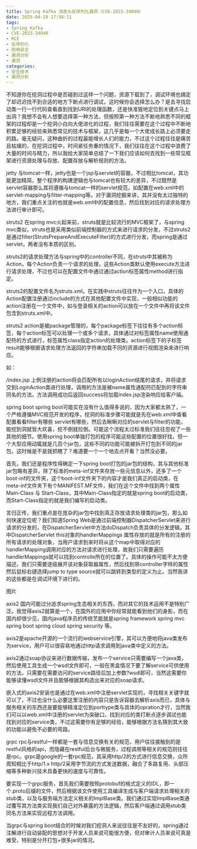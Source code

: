 ```yaml
---
title: Spring Kafka 消息头反序列化漏洞（CVE-2023-34040）
date: 2025-04-10 17:56:11
tags:
- Spring Kafka
- CVE-2023-34040
- RCE
- 反序列化
- 网络安全
- 漏洞分析
- 漏洞
categories:
- 安全技术
- 漏洞分析
---
```


不知道你在挖洞过程中是否碰到过这样一个问题，资源下载到了，调试环境也搞定了却迟迟找不到合适的地方下断点进行调试，这时候你会选择怎么办？是去寻找启动类一行一行代码查看直到找到URI的处理函数，还是快准狠地定位到关键点马上出洞？我想不会有人想要选择第一种方法，但按照第一种方法不断地熟悉不同的框架的过程却是一个挖洞小白向大佬进化的过程，我们往往需要在这个过程中不断地积累足够的经验来熟悉常见的技术与框架，这几乎是每一个大佬成长路上必须要走的路。毫无疑问，这种曲折的过程最能增长人们的能力，不过这个过程往往是痛苦且枯燥的，在挖洞过程中，时间紧任务重的情况下，我们往往在这个过程中浪费了大量的时间与精力，所以我给大家简单总结了一下我们应该如何去找到一些常见框架进行资源处理与存放、配置存放与解析规则的方法。

jetty
与tomcat一样，jetty也是一个jsp与servlet的容器，不过相比tomcat，其功能更加精简，整个程序的构建逻辑也与tomcat也有较大的差异，不过既然是servlet容器那么其将遵循与tomcat一样的servlet规范，如配置在web.xml中的servlet-mapping与filter-mapping等。对于漏洞挖掘来讲，其并没有太过独特的地方，我们重点关注的也就是web.xml中的配置信息，然后找到对应的请求处理方法进行审计即可。

struts2
在spring mvc火起来前，struts就是比较流行的MVC框架了，与spring mvc类似，struts也是采用类似前端控制器的方式来进行请求的分发，不过struts2是通过filter(StrutsPrepareAndExecuteFilter)的方式进行分发，而spring是通过servlet，两者没有本质的区别。

struts2的请求处理方法与spring中的controller不同，在struts中其被称为Action，每个Action负责一个请求的处理，这些Action类默认使用execute方法进行请求处理，不过也可以在配置文件中通过通过action标签属性method进行指定。

struts2的配置文件名为struts.xml，在实践中struts往往作为一个入口，具体的Action配置注册通过include的方式在其他配置文件中实现，一般相似功能的action注册在一个文件中，如与登录相关的action可以放在一个文件中再将该文件包含到struts.xml中。

struts2 action是被package管理的，每个package标签下往往有多个action标签，每个action标签可以处理一个或多个请求，具体通过对标签属性name使用通配符的方式进行，标签属性class指定action的处理类。action标签下的子标签result能够根据请求处理方法返回的字符串加载不同的资源进行视图渲染来进行响应。

如：

<?xml version="1.0" encoding="UTF-8" ?>
<!DOCTYPE struts PUBLIC
"-//Apache Software Foundation//DTD Struts Configuration 2.3//EN"
"http://struts.apache.org/dtds/struts-2.3.dtd">
<struts>
<package name="login" extends="struts-default" namespace="/">
<action name="*loginAction" class="com.example.www.LoginAction" method="{1}">
            <result name="success">/index.jsp</result>
</action>
</package>
</struts>
上例注册的action将会匹配所有以loginAction结尾的请求，并将请求交到LoginAction类进行处理，调用的方法是被name属性通配符匹配到的字符串同名的方法。方法调用成功后返回success将加载index.jsp渲染响应给客户端。

spring boot
spring boot可能实在没有什么值得多说的，因为大家都太熟了，一个严格遵循MVC规范开发的程序，挖洞的标准步骤可能就是先在web.xml中查看配置看看filter有哪些 servlet有哪些，然后去瞅瞅对应的servlet与filter的功能，能挖到洞就皆大欢喜，挖不倒就拉倒。可能这个流程太过标准我们往往忽视了一些其他的细节。使用spring boot单独打包的程序可能这些配置的位置很好找，但一个大型应用动辄就是几百个jar包，这些不同的功能可能被拆开打包到不同的jar包，这时候是不是就抓瞎了？难道要一个一个地去点开看？当然没必要。

首先，我们还是程序性得确定一下spring boot打包的jar包的结构，其与其他标准jar包略有差异，除了标准的meta-inf文件夹存放一些元信息以外，还多了一个boot-inf的文件夹，这个boot-inf文件夹下的内容才是我们真正的启动类，在meta-inf文件夹下有个MANIFEST.MF文件，我们在这个文件中找到两个属性Main-Class 与 Start-Class，其中Main-Class指定的就是spring boot的启动类，而Start-Class指定的就是我们编写的启动类。

言归正传，我们重点是在庞杂的jar包中找到真正存放请求处理类的jar包，那么如何快速定位呢？我们知道Spring Web是通过前端控制器DispatcherServlet来进行请求的分发的，在DispatcherServlet中方法doDispatch负责具体的分发逻辑，其中DispatcherServlet this对象的handlerMappings 属性存放的就是所有的注册的所有请求的处理对象，当用户请求到来时将从这个map中取得对应的handlerMapping调用对应的方法对请求进行处理，故我们只需要遍历handlerMappings就可以找到controlle所在的位置了。具体的操作可能不太方便描述，我们只需要逐级展开该对象获取器属性，然后找到带controller字样的属性然后鼠标右键选择jump to type source就可以跳转到类型的定义为止。当然我讲的这些都是在调试环境下进行的。

图片


axis2
国内可能过分追求spring生态相关的东西，而对其它的技术运用不是特别广泛。我觉得axis2就算是一个，在国外的应用中你经常就能看到他们的身影，而在国内却很少见，国内java程序员的传统艺能就是spring framework    spring mvc spring boot   spring cloud spring security 等。

axis2是apache开源的一个流行的webservice引擎，其可以方便地将java类发布为service，用户可以很容易地通过http请求调用到java类中定义的方法。

axis2通过soap协议来进行数据传输，发布一个service只需要编写一个java类，然后使用工具生成一个wsdl文件即可，一般在黑盒情况下要了解service可供使用的方法，只需要在需要访问的service路径后加上参数?wsdl即可，当然这需要你能够读懂wsdl文件并且能够根据其构造出来对应的soap请求。

嵌入式的axis2安装也是通过在web.xml中注册servlet实现的，寻找相关关键字就可以了，不过也没什么必要这里注册的内容只是告诉容器去解析axis而已，具体与服务相关的东西还是要能够精准定位到porttype类与具体的opration才行，当然我们可以以web.xml中注册的servlet为突破口，找到对应的类打断点逐步调试也能找到对应的service类，不过这需要你有足够的经验，能够根据方法名猜到其大致的功能以避免不必要的弯路。

grpc
rpc与restful一样都是一套与信息交换有关的规范，用户往往接触到的是restful风格的api，而隐藏在restful后台与微服务，过程调用等相关的规范则往往是rpc。grpc是google的一套rpc规范，其采用http/2的方式进行信息交换，众所周知相比于http/1.x http/2采用字节流的方式发送数据，融合了多路复用、头部压缩等多种新兴技术具备更快的速度与可靠性。

要实现一个grpc服务，首先我们需要按照protobuf的格式定义的IDL，即一个.proto后缀的文件，然后根据该文件使用工具编译生成与客户端请求处理相关的stub类，以及与服务端方法定义相关的ImplBase类。我们通过实现ImplBase类通过覆写其方法类实现我们自己对外暴露的方法逻辑，然后客户端通过调用stub类同名方法来实现远程方法调用。

当grpc与spring boot结合的时候对我们挖洞人来说往往是不友好的，spring通过注解进行自动装配的思想对于开发人员来说可能很方便，但对审计人员来说可真是难受，特别是分开打包+很多jar的情况。